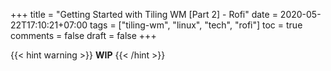 +++
title = "Getting Started with Tiling WM [Part 2] - Rofi"
date = 2020-05-22T17:10:21+07:00
tags = ["tiling-wm", "linux", "tech", "rofi"]
toc = true
comments = false
draft = false
+++

{{< hint warning >}}
**WIP**
{{< /hint >}}
